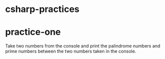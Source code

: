 # csharp-practices

# practice-one

  Take two numbers from the console and print the palindrome numbers and prime numbers between the two numbers taken in the console.